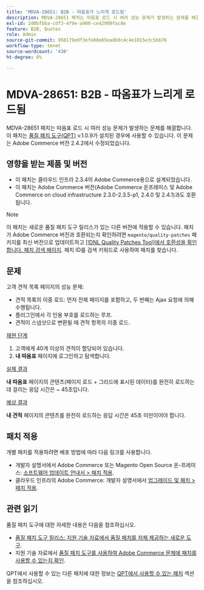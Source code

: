 ```yaml
---
title: 'MDVA-28651: B2B - 따옴표가 느리게 로드됨'
description: MDVA-28651 패치는 따옴표 로드 시 여러 성능 문제가 발생하는 문제를 해결합니다. 이 패치는 [Quality Patches Tool (QPT)](/help/announcements/adobe-commerce-announcements/magento-quality-patches-released-new-tool-to-self-serve-quality-patches.md) v.1.0.9가 설치된 경우 사용할 수 있습니다. 이 문제는 Adobe Commerce 버전 2.4.2에서 수정되었습니다.
exl-id: 2d0bfbba-cdf3-4f9e-a900-ce42909fac8e
feature: B2B, Quotes
role: Admin
source-git-commit: 958179e0f3efe08e65ea8b0c4c4e1015e3c5bb76
workflow-type: tm+mt
source-wordcount: '430'
ht-degree: 0%

---
```


# MDVA-28651: B2B - 따옴표가 느리게 로드됨

MDVA-28651 패치는 따옴표 로드 시 여러 성능 문제가 발생하는 문제를 해결합니다. 이 패치는 [품질 패치 도구(QPT)](/help/announcements/adobe-commerce-announcements/magento-quality-patches-released-new-tool-to-self-serve-quality-patches.md) v.1.0.9가 설치된 경우에 사용할 수 있습니다. 이 문제는 Adobe Commerce 버전 2.4.2에서 수정되었습니다.

## 영향을 받는 제품 및 버전

* 이 패치는 클라우드 인프라 2.3.4의 Adobe Commerce용으로 설계되었습니다.
* 이 패치는 Adobe Commerce 버전(Adobe Commerce 온프레미스 및 Adobe Commerce on cloud infrastructure 2.3.0-2.3.5-p1, 2.4.0 및 2.4.1)과도 호환됩니다.

>[!NOTE]
>
>이 패치는 새로운 품질 패치 도구 릴리스가 있는 다른 버전에 적용할 수 있습니다. 패치가 Adobe Commerce 버전과 호환되는지 확인하려면 `magento/quality-patches` 패키지를 최신 버전으로 업데이트하고 [[!DNL Quality Patches Tool]에서 호환성을 확인합니다. 패치 검색 페이지](https://devdocs.magento.com/quality-patches/tool.html#patch-grid). 패치 ID를 검색 키워드로 사용하여 패치를 찾습니다.

## 문제

고객 견적 목록 페이지의 성능 문제:

* 견적 목록의 이중 로드: 먼저 전체 페이지를 포함하고, 두 번째는 Ajax 요청에 의해 수행됩니다.
* 플러그인에서 각 인용 부호를 로드하는 루프.
* 견적이 스냅샷으로 변환될 때 견적 항목의 이중 로드.

<u>재현 단계</u>

1. 고객에게 40개 이상의 견적이 할당되어 있습니다.
1. **내 따옴표** 페이지에 로그인하고 탐색합니다.

<u>실제 결과</u>

**내 따옴표** 페이지의 콘텐츠(페이지 로드 + 그리드에 표시된 데이터)를 완전히 로드하는 데 걸리는 응답 시간은 ~ 45초입니다.

<u>예상 결과</u>

**내 견적** 페이지의 콘텐츠를 완전히 로드하는 응답 시간은 45초 미만이어야 합니다.

## 패치 적용

개별 패치를 적용하려면 배포 방법에 따라 다음 링크를 사용합니다.

* 개발자 설명서에서 Adobe Commerce 또는 Magento Open Source 온-프레미스: [소프트웨어 업데이트 안내서 > 패치 적용](https://devdocs.magento.com/guides/v2.4/comp-mgr/patching/mqp.html).
* 클라우드 인프라의 Adobe Commerce: 개발자 설명서에서 [업그레이드 및 패치 > 패치 적용](https://devdocs.magento.com/cloud/project/project-patch.html).

## 관련 읽기

품질 패치 도구에 대한 자세한 내용은 다음을 참조하십시오.

* [품질 패치 도구 릴리스: 지원 기술 자료에서 품질 패치를 자체 제공하는 새로운 도구](/help/announcements/adobe-commerce-announcements/magento-quality-patches-released-new-tool-to-self-serve-quality-patches.md).
* 지원 기술 자료에서 [품질 패치 도구를 사용하여 Adobe Commerce 문제에 패치를 사용할 수 있는지 확인](/help/support-tools/patches-available-in-qpt-tool/check-patch-for-magento-issue-with-magento-quality-patches.md).

QPT에서 사용할 수 있는 다른 패치에 대한 정보는 [QPT에서 사용할 수 있는 패치](https://support.magento.com/hc/en-us/sections/360010506631-Patches-available-in-MQP-tool-) 섹션을 참조하십시오.
